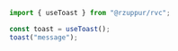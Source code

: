 ```typescript
import { useToast } from "@rzuppur/rvc";

const toast = useToast();
toast("message");
```
